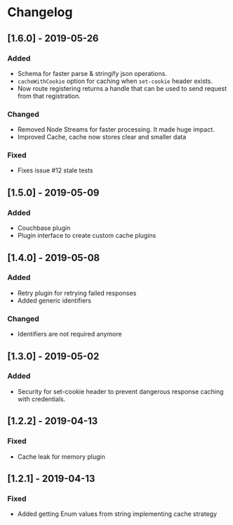# Changelog

## [1.6.0] - 2019-05-26
### Added
- Schema for faster parse & stringify json operations.
- `cacheWithCookie` option for caching when `set-cookie` header exists.
- Now route registering returns a handle that can be used to send request from that registration.

### Changed
- Removed Node Streams for faster processing. It made huge impact.
- Improved Cache, cache now stores clear and smaller data

### Fixed
- Fixes issue #12 stale tests

## [1.5.0] - 2019-05-09
### Added
- Couchbase plugin
- Plugin interface to create custom cache plugins

## [1.4.0] - 2019-05-08
### Added
- Retry plugin for retrying failed responses
- Added generic identifiers
### Changed
- Identifiers are not required anymore

## [1.3.0] - 2019-05-02
### Added
- Security for set-cookie header to prevent dangerous response caching with credentials.

## [1.2.2] - 2019-04-13
### Fixed
- Cache leak for memory plugin

## [1.2.1] - 2019-04-13
### Fixed
- Added getting Enum values from string implementing cache strategy
